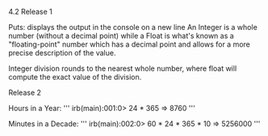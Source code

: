 4.2 
Release 1

Puts: displays the output in the console on a new line
An Integer is a whole number (without a decimal point) while a Float is what's known as a "floating-point" number which has a decimal point and allows for a more precise description of the value. 

Integer division rounds to the nearest whole number, where float will compute the exact value of the division. 

Release 2

Hours in a Year: 
'''
irb(main):001:0> 24 * 365
=> 8760
'''

Minutes in a Decade:
'''
irb(main):002:0> 60 * 24 * 365 * 10
=> 5256000
'''
